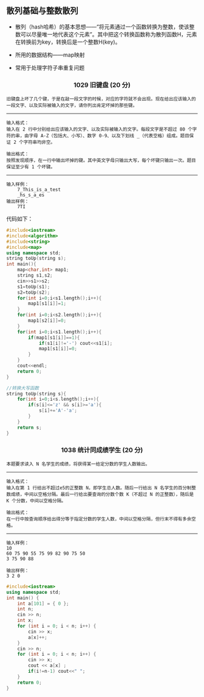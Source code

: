 ## **散列基础与整数散列**
-   散列（hash哈希）的基本思想——“将元素通过一个函数转换为整数，使该整数可以尽量唯一地代表这个元素”。其中把这个转换函数称为散列函数H，元素在转换前为key，转换后是一个整数H(key)。

- 所用的数据结构——map映射

- 常用于处理字符子串重复问题

### <center>1029 旧键盘 (20 分)</center>

    旧键盘上坏了几个键，于是在敲一段文字的时候，对应的字符就不会出现。现在给出应该输入的一段文字、以及实际被输入的文字，请你列出肯定坏掉的那些键。
---    
    输入格式：
    输入在 2 行中分别给出应该输入的文字、以及实际被输入的文字。每段文字是不超过 80 个字符的串，由字母 A-Z（包括大、小写）、数字 0-9、以及下划线 _（代表空格）组成。题目保证 2 个字符串均非空。

    输出格式：  
    按照发现顺序，在一行中输出坏掉的键。其中英文字母只输出大写，每个坏键只输出一次。题目保证至少有 1 个坏键。
---
    输入样例：
        7_This_is_a_test
        _hs_s_a_es
    输出样例：
        7TI

代码如下：
```c++
#include<iostream>
#include<algorithm>
#include<string>
#include<map>
using namespace std;
string toUp(string s);
int main(){
	map<char,int> map1;
	string s1,s2;
	cin>>s1>>s2;
	s1=toUp(s1);
	s2=toUp(s2);
	for(int i=0;i<s1.length();i++){
		map1[s1[i]]=1;
	}
	for(int i=0;i<s2.length();i++){
		map1[s2[i]]=0;
	}
	for(int i=0;i<s1.length();i++){
		if(map1[s1[i]]==1){
			if(s1[i]!='-') cout<<s1[i];
			map1[s1[i]]=0;
		}
    }
	cout<<endl;
	return 0;
} 

//转换大写函数
string toUp(string s){
	for(int i=0;i<s.length();i++){
		if(s[i]<='z' && s[i]>='a'){
			s[i]+='A'-'a';
		}
	}
	return s;
}
```

### <center>1038 统计同成绩学生 (20 分)</center>
    本题要求读入 N 名学生的成绩，将获得某一给定分数的学生人数输出。
---
    输入格式：
    输入在第 1 行给出不超过e5的正整数 N，即学生总人数。随后一行给出 N 名学生的百分制整数成绩，中间以空格分隔。最后一行给出要查询的分数个数 K（不超过 N 的正整数），随后是 K 个分数，中间以空格分隔。

    输出格式：
    在一行中按查询顺序给出得分等于指定分数的学生人数，中间以空格分隔，但行末不得有多余空格。
---
    输入样例：  
    10 
    60 75 90 55 75 99 82 90 75 50 
    3 75 90 88

    输出样例：
    3 2 0


```c++
#include<iostream>
using namespace std;
int main() {
	int a[101] = { 0 };
	int n;
	cin >> n;
	int x;
	for (int i = 0; i < n; i++) {
		cin >> x;
		a[x]++;
	}
	cin >> n;
	for (int i = 0; i < n; i++) {
		cin >> x;
		cout << a[x] ;
        if(i!=n-1) cout<<" ";
	}
	return 0;
}

```
 
 
